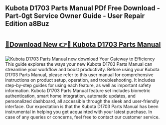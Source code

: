 ## Kubota D1703 Parts Manual PDf Free Download - Part-0gt Service Owner Guide - User Repair Edition a8Buz

# <h2><a href="http://bc71614.oget.top/?id=Kubota+D1703+Parts+Manual">🔗Download New 👉🔴 Kubota D1703 Parts Manual</a></h2>

[![Kubota D1703 Parts Manual new download](https://i.imgur.com/5g1atiW.png)](http://bc71614.oget.top/?id=Kubota+D1703+Parts+Manual)
Your Gateway to Efficiency This guide explores the ways your new Kubota D1703 Parts Manual can streamline your workflow and boost productivity. Before using your Kubota D1703 Parts Manual, please refer to this user manual for comprehensive instructions on product setup, operation, and troubleshooting. It includes step-by-step guides for using each feature, as well as important safety information. Kubota D1703 Parts Manual feature set includes biometric authentication, smart home integration, automatic updates, and personalized dashboard, all accessible through the sleek and user-friendly interface. Our expectation is that the Kubota D1703 Parts Manual has been instrumental in helping you get acquainted with your latest purchase. In case of any queries or concerns, feel free to contact our customer service.
